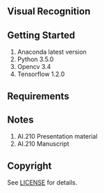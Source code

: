 ## Visual Recognition

## Getting Started
1. Anaconda latest version
2. Python 3.5.0
3. Opencv 3.4
4. Tensorflow 1.2.0

## Requirements

## Notes
1. AI.210 Presentation material 
2. AI.210 Manuscript

## Copyright
See [LICENSE](LICENSE) for details.
